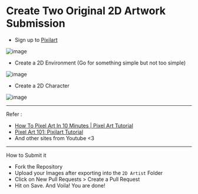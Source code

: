 # Create Two Original 2D Artwork Submission

- Sign up to [Pixilart](https://www.pixilart.com/)

![image](https://user-images.githubusercontent.com/113579414/193077838-a2234c68-3191-4150-aa6d-cc6c187a006e.png)

- Create a 2D Environment (Go for something simple but not too simple)

![image](https://user-images.githubusercontent.com/113579414/193078240-881d5b09-0f9c-4060-bda2-397f08b48471.png)

- Create a 2D Character

![image](https://user-images.githubusercontent.com/113579414/193078490-f38e34f9-a09e-4a34-8b80-c1693bf30a55.png)

------------------------------------------------

Refer : 
- [How To Pixel Art In 10 Minutes | Pixel Art Tutorial](https://www.youtube.com/watch?v=v-ibXM3xBjg)
- [Pixel Art 101: Pixilart Tutorial](https://www.youtube.com/watch?v=DX3IkR_fjkQ)
- And other sites from Youtube <3

------------------------------------------------
How to Submit it

- Fork the Repository
- Upload your Images after exporting into the `2D Artist` Folder
- Click on New Pull Requests > Create a Pull Request
- Hit on Save. And Voila! You are done!

